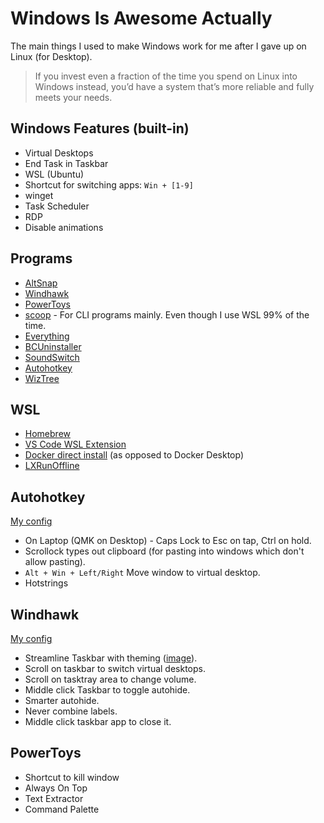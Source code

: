 # Windows Is Awesome Actually
The main things I used to make Windows work for me after I gave up on Linux (for Desktop).
> If you invest even a fraction of the time you spend on Linux into Windows instead, you’d have a system that’s more reliable and fully meets your needs.

## Windows Features (built-in)
- Virtual Desktops
- End Task in Taskbar
- WSL (Ubuntu)
- Shortcut for switching apps: `Win + [1-9]`
- winget
- Task Scheduler
- RDP
- Disable animations

## Programs
- [AltSnap](https://github.com/RamonUnch/AltSnap)
- [Windhawk](https://github.com/ramensoftware/windhawk)
- [PowerToys](https://github.com/microsoft/PowerToys)
- [scoop](https://github.com/ScoopInstaller/Scoop) - For CLI programs mainly. Even though I use WSL 99% of the time.
- [Everything](https://www.voidtools.com/)
- [BCUninstaller](https://github.com/Klocman/Bulk-Crap-Uninstaller)
- [SoundSwitch](https://github.com/Belphemur/SoundSwitch)
- [Autohotkey](https://github.com/AutoHotkey/AutoHotkey)
- [WizTree](https://diskanalyzer.com/download)

## WSL
- [Homebrew](https://github.com/Homebrew/install?tab=readme-ov-file#install-homebrew-on-macos-or-linux)
- [VS Code WSL Extension](https://marketplace.visualstudio.com/items?itemName=ms-vscode-remote.remote-wsl)
- [Docker direct install](https://docs.docker.com/engine/install/ubuntu/#install-using-the-repository) (as opposed to Docker Desktop)
- [LXRunOffline](https://github.com/DDoSolitary/LxRunOffline)

## Autohotkey
[My config](/ahk_config.ahk)  
- On Laptop (QMK on Desktop) - Caps Lock to Esc on tap, Ctrl on hold.
- Scrollock types out clipboard (for pasting into windows which don't allow pasting).
- `Alt + Win + Left/Right` Move window to virtual desktop.
- Hotstrings

## Windhawk
[My config](/windhwk_config.md)
- Streamline Taskbar with theming ([image](https://i.imgur.com/isBupPg.png)).
- Scroll on taskbar to switch virtual desktops.
- Scroll on tasktray area to change volume.
- Middle click Taskbar to toggle autohide.
- Smarter autohide.
- Never combine labels.
- Middle click taskbar app to close it.

## PowerToys
- Shortcut to kill window
- Always On Top
- Text Extractor
- Command Palette
